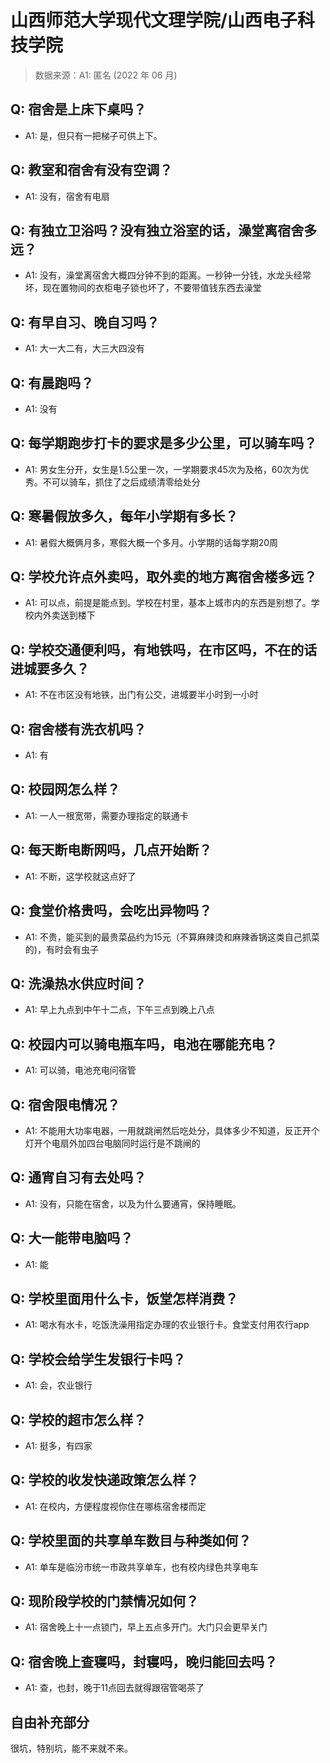 # 山西师范大学现代文理学院/山西电子科技学院

> 数据来源：A1: 匿名 (2022 年 06 月)

## Q: 宿舍是上床下桌吗？

- A1: 是，但只有一把梯子可供上下。

## Q: 教室和宿舍有没有空调？

- A1: 没有，宿舍有电扇

## Q: 有独立卫浴吗？没有独立浴室的话，澡堂离宿舍多远？

- A1: 没有，澡堂离宿舍大概四分钟不到的距离。一秒钟一分钱，水龙头经常坏，现在置物间的衣柜电子锁也坏了，不要带值钱东西去澡堂

## Q: 有早自习、晚自习吗？

- A1: 大一大二有，大三大四没有

## Q: 有晨跑吗？

- A1: 没有

## Q: 每学期跑步打卡的要求是多少公里，可以骑车吗？

- A1: 男女生分开，女生是1.5公里一次，一学期要求45次为及格，60次为优秀。不可以骑车，抓住了之后成绩清零给处分

## Q: 寒暑假放多久，每年小学期有多长？

- A1: 暑假大概俩月多，寒假大概一个多月。小学期的话每学期20周

## Q: 学校允许点外卖吗，取外卖的地方离宿舍楼多远？

- A1: 可以点，前提是能点到。学校在村里，基本上城市内的东西是别想了。学校内外卖送到楼下

## Q: 学校交通便利吗，有地铁吗，在市区吗，不在的话进城要多久？

- A1: 不在市区没有地铁，出门有公交，进城要半小时到一小时

## Q: 宿舍楼有洗衣机吗？

- A1: 有

## Q: 校园网怎么样？

- A1: 一人一根宽带，需要办理指定的联通卡

## Q: 每天断电断网吗，几点开始断？

- A1: 不断，这学校就这点好了

## Q: 食堂价格贵吗，会吃出异物吗？

- A1: 不贵，能买到的最贵菜品约为15元（不算麻辣烫和麻辣香锅这类自己抓菜的)，有时会有虫子

## Q: 洗澡热水供应时间？

- A1: 早上九点到中午十二点，下午三点到晚上八点

## Q: 校园内可以骑电瓶车吗，电池在哪能充电？

- A1: 可以骑，电池充电问宿管

## Q: 宿舍限电情况？

- A1: 不能用大功率电器，一用就跳闸然后吃处分，具体多少不知道，反正开个灯开个电扇外加四台电脑同时运行是不跳闸的

## Q: 通宵自习有去处吗？

- A1: 没有，只能在宿舍，以及为什么要通宵，保持睡眠。

## Q: 大一能带电脑吗？

- A1: 能

## Q: 学校里面用什么卡，饭堂怎样消费？

- A1: 喝水有水卡，吃饭洗澡用指定办理的农业银行卡。食堂支付用农行app

## Q: 学校会给学生发银行卡吗？

- A1: 会，农业银行

## Q: 学校的超市怎么样？

- A1: 挺多，有四家

## Q: 学校的收发快递政策怎么样？

- A1: 在校内，方便程度视你住在哪栋宿舍楼而定

## Q: 学校里面的共享单车数目与种类如何？

- A1: 单车是临汾市统一市政共享单车，也有校内绿色共享电车

## Q: 现阶段学校的门禁情况如何？

- A1: 宿舍晚上十一点锁门，早上五点多开门。大门只会更早关门

## Q: 宿舍晚上查寝吗，封寝吗，晚归能回去吗？

- A1: 查，也封，晚于11点回去就得跟宿管喝茶了

## 自由补充部分

很坑，特别坑，能不来就不来。